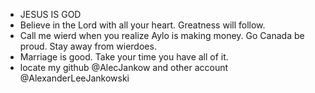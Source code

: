 - JESUS IS GOD
- Believe in the Lord with all your heart. Greatness will follow.
- Call me wierd when you realize Aylo is making money. Go Canada be proud. Stay away from wierdoes.
- Marriage is good. Take your time you have all of it.
- locate my github @AlecJankow and other account @AlexanderLeeJankowski

<!---
AlexanderLJankowski/AlexanderLJankowski is a ✨ special ✨ repository because its `README.md` (this file) appears on your GitHub profile.
You can click the Preview link to take a look at your changes.
--->
